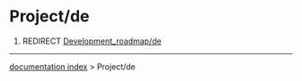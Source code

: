 # Project/de
1.  REDIRECT [Development\_roadmap/de](Development_roadmap/de.md)

---
[documentation index](../README.md) > Project/de
